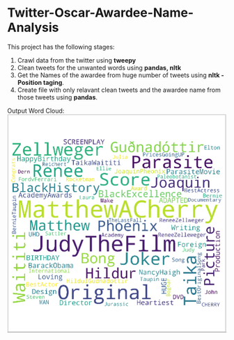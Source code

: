 # Twitter-Oscar-Awardee-Name-Analysis


This project has the following stages:
1. Crawl data from the twitter using **tweepy** 
2. Clean tweets for the unwanted words using **pandas, nltk**
3. Get the Names of the awardee from huge number of tweets using **nltk -  Position taging**.
4. Create file with only relavant clean tweets and the awardee name from those tweets using **pandas**.

Output Word Cloud:
![Awardee Word Cloud](https://github.com/navjotsingh151/Twitter-Awardee-Name-Analysis/blob/master/AwardeeCloud.PNG)
